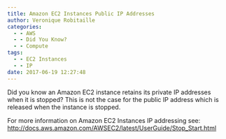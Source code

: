 ```yaml
---
title: Amazon EC2 Instances Public IP Addresses
author: Veronique Robitaille
categories:
  - - AWS
  - - Did You Know?
  - - Compute
tags:
  - - EC2 Instances
  - - IP 
date: 2017-06-19 12:27:48
---
```


Did you know an Amazon EC2 instance retains its private IP addresses when it is stopped?  This is not the case for the public IP address which is released when the instance is stopped.

For more information on Amazon EC2 Instances IP addressing see: <http://docs.aws.amazon.com/AWSEC2/latest/UserGuide/Stop_Start.html>



